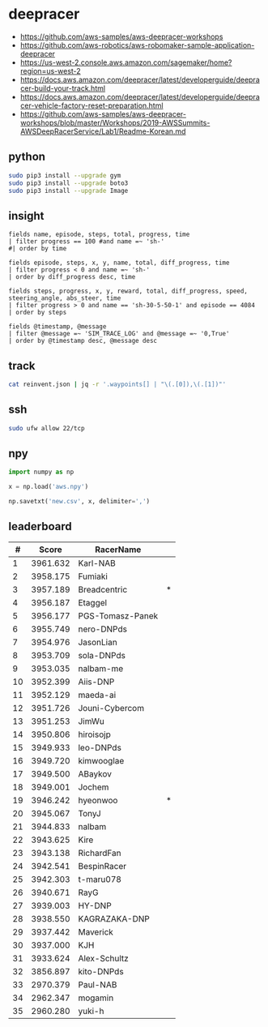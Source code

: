 # deepracer

* <https://github.com/aws-samples/aws-deepracer-workshops>
* <https://github.com/aws-robotics/aws-robomaker-sample-application-deepracer>
* <https://us-west-2.console.aws.amazon.com/sagemaker/home?region=us-west-2>
* <https://docs.aws.amazon.com/deepracer/latest/developerguide/deepracer-build-your-track.html>
* <https://docs.aws.amazon.com/deepracer/latest/developerguide/deepracer-vehicle-factory-reset-preparation.html>
* <https://github.com/aws-samples/aws-deepracer-workshops/blob/master/Workshops/2019-AWSSummits-AWSDeepRacerService/Lab1/Readme-Korean.md>

## python

```bash
sudo pip3 install --upgrade gym
sudo pip3 install --upgrade boto3
sudo pip3 install --upgrade Image
```

## insight

```
fields name, episode, steps, total, progress, time
| filter progress == 100 #and name =~ 'sh-'
#| order by time

fields episode, steps, x, y, name, total, diff_progress, time
| filter progress < 0 and name =~ 'sh-'
| order by diff_progress desc, time

fields steps, progress, x, y, reward, total, diff_progress, speed, steering_angle, abs_steer, time
| filter progress > 0 and name == 'sh-30-5-50-1' and episode == 4084
| order by steps

fields @timestamp, @message
| filter @message =~ 'SIM_TRACE_LOG' and @message =~ '0,True'
| order by @timestamp desc, @message desc
```

## track

```bash
cat reinvent.json | jq -r '.waypoints[] | "\(.[0]),\(.[1])"'
```

## ssh

```bash
sudo ufw allow 22/tcp
```

## npy

```python
import numpy as np

x = np.load('aws.npy')

np.savetxt('new.csv', x, delimiter=',')
```

## leaderboard

<!-- leaderboard -->
| # | Score | RacerName |   |
| - | ----- | --------- | - |
| 1 | 3961.632 | Karl-NAB | |
| 2 | 3958.175 | Fumiaki | |
| 3 | 3957.189 | Breadcentric | * |
| 4 | 3956.187 | Etaggel | |
| 5 | 3956.177 | PGS-Tomasz-Panek | |
| 6 | 3955.749 | nero-DNPds | |
| 7 | 3954.976 | JasonLian | |
| 8 | 3953.709 | sola-DNPds | |
| 9 | 3953.035 | nalbam-me | |
| 10 | 3952.399 | Aiis-DNP | |
| 11 | 3952.129 | maeda-ai | |
| 12 | 3951.726 | Jouni-Cybercom | |
| 13 | 3951.253 | JimWu | |
| 14 | 3950.806 | hiroisojp | |
| 15 | 3949.933 | leo-DNPds | |
| 16 | 3949.720 | kimwooglae | |
| 17 | 3949.500 | ABaykov | |
| 18 | 3949.001 | Jochem | |
| 19 | 3946.242 | hyeonwoo | * |
| 20 | 3945.067 | TonyJ | |
| 21 | 3944.833 | nalbam | |
| 22 | 3943.625 | Kire | |
| 23 | 3943.138 | RichardFan | |
| 24 | 3942.541 | BespinRacer | |
| 25 | 3942.303 | t-maru078 | |
| 26 | 3940.671 | RayG | |
| 27 | 3939.003 | HY-DNP | |
| 28 | 3938.550 | KAGRAZAKA-DNP | |
| 29 | 3937.442 | Maverick | |
| 30 | 3937.000 | KJH | |
| 31 | 3933.624 | Alex-Schultz | |
| 32 | 3856.897 | kito-DNPds | |
| 33 | 2970.379 | Paul-NAB | |
| 34 | 2962.347 | mogamin | |
| 35 | 2960.280 | yuki-h | |
